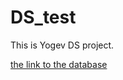 # DS_test

This is Yogev DS project.

[the link to the database](https://www.kaggle.com/captainozlem/framingham-chd-preprocessed-data?select=CHD_preprocessed.csv)
